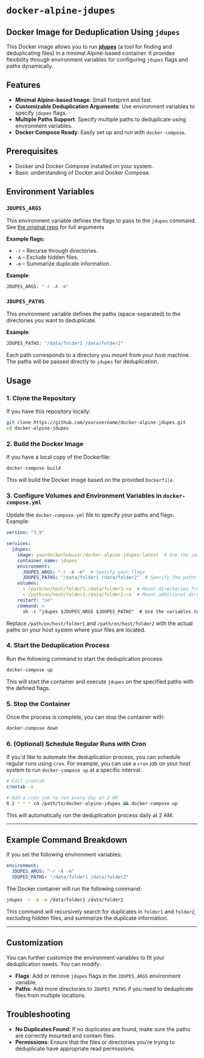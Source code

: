 # `docker-alpine-jdupes`

## Docker Image for Deduplication Using `jdupes`

This Docker image allows you to run **[jdupes](https://codeberg.org/jbruchon/jdupes)** (a tool for finding and deduplicating files) in a minimal Alpine-based container. It provides flexibility through environment variables for configuring `jdupes` flags and paths dynamically.

## Features

* **Minimal Alpine-based Image**: Small footprint and fast.
* **Customizable Deduplication Arguments**: Use environment variables to specify `jdupes` flags.
* **Multiple Paths Support**: Specify multiple paths to deduplicate using environment variables.
* **Docker Compose Ready**: Easily set up and run with `docker-compose`.

## Prerequisites

* Docker and Docker Compose installed on your system.
* Basic understanding of Docker and Docker Compose.

## Environment Variables

### `JDUPES_ARGS`

This environment variable defines the flags to pass to the `jdupes` command. See [the original repo](https://codeberg.org/jbruchon/jdupes) for full arguments

**Example flags:**

* `-r` – Recurse through directories.
* `-A` – Exclude hidden files.
* `-m` – Summarize duplicate information.

**Example**:

```bash
JDUPES_ARGS: "-r -A -m"
```

### `JDUPES_PATHS`

This environment variable defines the paths (space-separated) to the directories you want to deduplicate.

**Example**:

```bash
JDUPES_PATHS: "/data/folder1 /data/folder2"
```

Each path corresponds to a directory you mount from your host machine. The paths will be passed directly to `jdupes` for deduplication.

## Usage

### 1. Clone the Repository

If you have this repository locally:

```bash
git clone https://github.com/yourusername/docker-alpine-jdupes.git
cd docker-alpine-jdupes
```

### 2. Build the Docker Image

If you have a local copy of the Dockerfile:

```bash
docker-compose build
```

This will build the Docker image based on the provided `Dockerfile`.

### 3. Configure Volumes and Environment Variables in `docker-compose.yml`

Update the `docker-compose.yml` file to specify your paths and flags. Example:

```yaml
version: "3.9"

services:
  jdupes:
    image: yourdockerhubuser/docker-alpine-jdupes:latest  # Use the image you push
    container_name: jdupes
    environment:
      JDUPES_ARGS: "-r -A -m"  # Specify your flags
      JDUPES_PATHS: "/data/folder1 /data/folder2"  # Specify the paths to deduplicate
    volumes:
      - /path/on/host/folder1:/data/folder1:ro  # Mount directories from host
      - /path/on/host/folder2:/data/folder2:ro  # Mount additional directories
    restart: "no"
    command: >
      sh -c "jdupes $JDUPES_ARGS $JDUPES_PATHS"  # Use the variables to run the command
```

Replace `/path/on/host/folder1` and `/path/on/host/folder2` with the actual paths on your host system where your files are located.

### 4. Start the Deduplication Process

Run the following command to start the deduplication process:

```bash
docker-compose up
```

This will start the container and execute `jdupes` on the specified paths with the defined flags.

### 5. Stop the Container

Once the process is complete, you can stop the container with:

```bash
docker-compose down
```

### 6. (Optional) Schedule Regular Runs with Cron

If you'd like to automate the deduplication process, you can schedule regular runs using `cron`. For example, you can use a `cron` job on your host system to run `docker-compose up` at a specific interval.

```bash
# Edit crontab
crontab -e

# Add a cron job to run every day at 2 AM
0 2 * * * cd /path/to/docker-alpine-jdupes && docker-compose up
```

This will automatically run the deduplication process daily at 2 AM.

---

## Example Command Breakdown

If you set the following environment variables:

```yaml
environment:
  JDUPES_ARGS: "-r -A -m"
  JDUPES_PATHS: "/data/folder1 /data/folder2"
```

The Docker container will run the following command:

```bash
jdupes -r -A -m /data/folder1 /data/folder2
```

This command will recursively search for duplicates in `folder1` and `folder2`, excluding hidden files, and summarize the duplicate information.

---

## Customization

You can further customize the environment variables to fit your deduplication needs. You can modify:

* **Flags**: Add or remove `jdupes` flags in the `JDUPES_ARGS` environment variable.
* **Paths**: Add more directories to `JDUPES_PATHS` if you need to deduplicate files from multiple locations.

## Troubleshooting

* **No Duplicates Found**: If no duplicates are found, make sure the paths are correctly mounted and contain files.
* **Permissions**: Ensure that the files or directories you're trying to deduplicate have appropriate read permissions.
